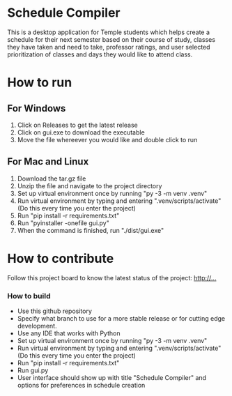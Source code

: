 # Schedule Compiler
This is a desktop application for Temple students which helps create a schedule for their next semester based on their course of study, classes they have taken and need to take, professor ratings, and user selected prioritization of classes and days they would like to attend class.

# How to run

## For Windows
1. Click on Releases to get the latest release
2. Click on gui.exe to download the executable
3. Move the file whereever you would like and double click to run

## For Mac and Linux
1. Download the tar.gz file
2. Unzip the file and navigate to the project directory
3. Set up virtual environment once by running "py -3 -m venv .venv"
4. Run virtual environment by typing and entering ".venv/scripts/activate" (Do this every time you enter the project)
5. Run "pip install -r requirements.txt"
6. Run "pyinstaller -onefile gui.py"
7. When the command is finished, run "./dist/gui.exe"

# How to contribute
Follow this project board to know the latest status of the project: [http://...]([http://...])  

### How to build
- Use this github repository
- Specify what branch to use for a more stable release or for cutting edge development.  
- Use any IDE that works with Python
- Set up virtual environment once by running "py -3 -m venv .venv"
- Run virtual environment by typing and entering ".venv/scripts/activate" (Do this every time you enter the project)
- Run "pip install -r requirements.txt"
- Run gui.py
- User interface should show up with title "Schedule Compiler" and options for preferences in schedule creation
